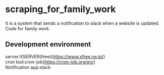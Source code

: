 # scraping_for_family_work
It is a system that sends a notification to slack when a website is updated. Code for family work.  

## Development environment  
server:XSERVER(free)(https://www.xfree.ne.jp/)  
cron tool:cron-job(https://cron-job.org/en/)  
Notification app:slack
